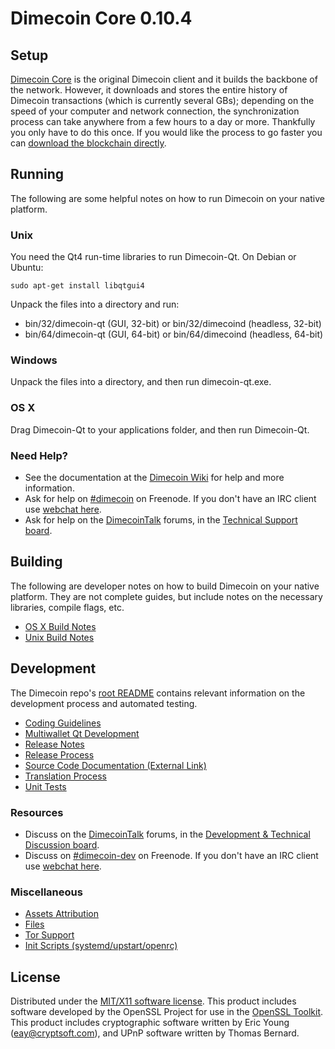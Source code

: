 Dimecoin Core 0.10.4
=================

Setup
---------------------
[Dimecoin Core](http://dimenet.info/en/download) is the original Dimecoin client and it builds the backbone of the network. However, it downloads and stores the entire history of Dimecoin transactions (which is currently several GBs); depending on the speed of your computer and network connection, the synchronization process can take anywhere from a few hours to a day or more. Thankfully you only have to do this once. If you would like the process to go faster you can [download the blockchain directly](bootstrap.md).

Running
---------------------
The following are some helpful notes on how to run Dimecoin on your native platform.

### Unix

You need the Qt4 run-time libraries to run Dimecoin-Qt. On Debian or Ubuntu:

	sudo apt-get install libqtgui4

Unpack the files into a directory and run:

- bin/32/dimecoin-qt (GUI, 32-bit) or bin/32/dimecoind (headless, 32-bit)
- bin/64/dimecoin-qt (GUI, 64-bit) or bin/64/dimecoind (headless, 64-bit)



### Windows

Unpack the files into a directory, and then run dimecoin-qt.exe.

### OS X

Drag Dimecoin-Qt to your applications folder, and then run Dimecoin-Qt.

### Need Help?

* See the documentation at the [Dimecoin Wiki](https://github.com/dime-coin/dimecoin/wiki)
for help and more information.
* Ask for help on [#dimecoin](http://webchat.freenode.net?channels=dimecoin) on Freenode. If you don't have an IRC client use [webchat here](http://webchat.freenode.net?channels=dimecoin).
* Ask for help on the [DimecoinTalk](https://bitcointalk.org/) forums, in the [Technical Support board](https://bitcointalk.org/index.php?board=4.0).

Building
---------------------
The following are developer notes on how to build Dimecoin on your native platform. They are not complete guides, but include notes on the necessary libraries, compile flags, etc.

- [OS X Build Notes](build-osx.md)
- [Unix Build Notes](build-unix.md)

Development
---------------------
The Dimecoin repo's [root README](https://github.com/dimecoin-project/dimecoin/blob/master/README.md) contains relevant information on the development process and automated testing.

- [Coding Guidelines](coding.md)
- [Multiwallet Qt Development](multiwallet-qt.md)
- [Release Notes](release-notes.md)
- [Release Process](release-process.md)
- [Source Code Documentation (External Link)](https://dev.visucore.com/bitcoin/doxygen/)
- [Translation Process](translation_process.md)
- [Unit Tests](unit-tests.md)

### Resources
* Discuss on the [DimecoinTalk](https://bitcointalk.org/) forums, in the [Development & Technical Discussion board](https://bitcointalk.org/index.php?board=6.0).
* Discuss on [#dimecoin-dev](http://webchat.freenode.net/?channels=dimecoin) on Freenode. If you don't have an IRC client use [webchat here](http://webchat.freenode.net/?channels=dimecoin-dev).

### Miscellaneous
- [Assets Attribution](assets-attribution.md)
- [Files](files.md)
- [Tor Support](tor.md)
- [Init Scripts (systemd/upstart/openrc)](init.md)

License
---------------------
Distributed under the [MIT/X11 software license](http://www.opensource.org/licenses/mit-license.php).
This product includes software developed by the OpenSSL Project for use in the [OpenSSL Toolkit](https://www.openssl.org/). This product includes
cryptographic software written by Eric Young ([eay@cryptsoft.com](mailto:eay@cryptsoft.com)), and UPnP software written by Thomas Bernard.
